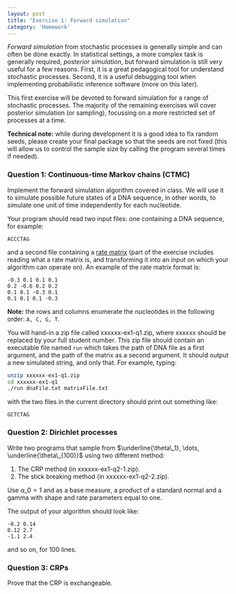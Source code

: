 ```yaml
---
layout: post
title: "Exercise 1: Forward simulation"
category: 'Homework'
---
```



*Forward simulation* from stochastic processes is generally simple and can often be done exactly. In statistical settings, a more complex task is generally required, *posterior simulation*, but forward simulation is still very useful for a few reasons. First, it is a great pedagogical tool for understand stochastic processes. Second, it is a useful debugging tool when implementing probabilistic inference software (more on this later).

This first exercise will be devoted to forward simulation for a range of stochastic processes. The majority of the remaining exercises will cover posterior simulation (or sampling), focussing on a more restricted set of processes at a time. 

**Technical note:** while during development it is a good idea to fix random seeds, please create your final package so that the seeds are not fixed (this will allow us to control the sample size by calling the program several times if needed).

### Question 1: Continuous-time Markov chains (CTMC)

Implement the forward simulation algorithm covered in class. We will use it to simulate possible future states of a DNA sequence, in other words, to simulate one unit of time independently for each nucleotide. 

Your program should read two input files: one containing a DNA sequence, for example:

```text
ACCCTAG
```

and a second file containing a [rate matrix](http://en.wikipedia.org/wiki/Continuous_time_Markov_chain) (part of the exercise includes reading what a rate matrix is, and transforming it into an input on which your algorithm can operate on). An example of the rate matrix format is:

```text
-0.3 0.1 0.1 0.1
0.2 -0.6 0.2 0.2
0.1 0.1 -0.3 0.1
0.1 0.1 0.1 -0.3
```

**Note:** the rows and columns enumerate the nucleotides in the following order: ``A, C, G, T``.

You will hand-in a zip file called xxxxxx-ex1-q1.zip, where xxxxxx should be replaced by your full student number. This zip file should contain an executable file named ``run`` which takes the path of DNA file as a first argument, and the path of the matrix as a second argument. It should output a new simulated string, and only that. For example, typing:

```bash
unzip xxxxxx-ex1-q1.zip
cd xxxxxx-ex1-q1
./run dnaFile.txt matrixFile.txt
```
with the two files in the current directory should print out something like:

```text
GCTCTAG
```

### Question 2: Dirichlet processes

Write two programs that sample from $\underline{\theta\_1}, \dots, \underline{\theta\_{100}}$ using two different method:

1. The CRP method (in xxxxxx-ex1-q2-1.zip).
2. The stick breaking method (in xxxxxx-ex1-q2-2.zip).

Use $\alpha\_0 = 1$ and as a base measure, a product of a standard normal and a gamma with shape and rate parameters equal to one.

The output of your algorithm should look like:

```text
-0.2 0.14
0.12 2.7
-1.1 2.4
```
and so on, for 100 lines.

### Question 3: CRPs

Prove that the CRP is exchangeable.

<!-- 

ask for exchangeability

moments?


Question 1: Random partitions
-----------------------------

TODO

Candidates for others

- brownian motion
- GP
- CTMC
- PP
- PY
- IBP
- Kingman's coalescent
- something from a combinatorial space?
- diffusion?


Later assignments

- Some basic DP sampling?
- Yee Whye's CTMC algorithm?
 -->


